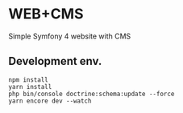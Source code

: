 # WEB+CMS
Simple Symfony 4 website with CMS

Development env.
-----------

    npm install
    yarn install
    php bin/console doctrine:schema:update --force
    yarn encore dev --watch
    